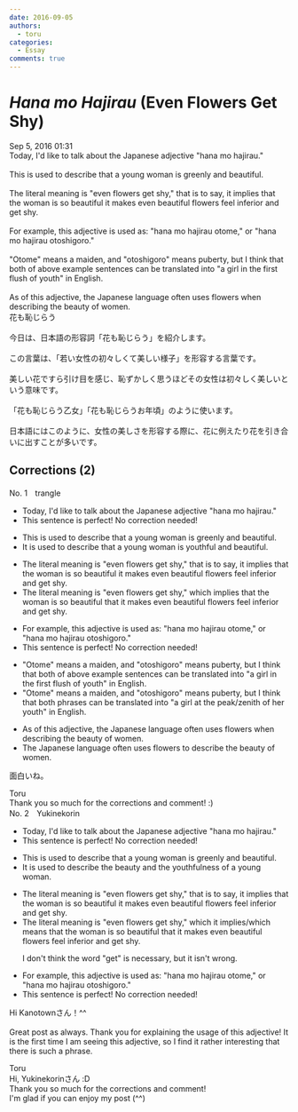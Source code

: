 ```yaml
---
date: 2016-09-05
authors:
  - toru
categories:
  - Essay
comments: true
---
```


# <strong><em>Hana mo Hajirau</strong></em> (Even Flowers Get Shy)
<div class="date">Sep 5, 2016 01:31</div>
<div id="post"><div id="body_show_ori">
Today, I'd like to talk about the Japanese adjective "hana mo hajirau."<br/><br/>This is used to describe that a young woman is greenly and beautiful.<br/><br/>The literal meaning is "even flowers get shy," that is to say, it implies that the woman is so beautiful it makes even beautiful flowers feel inferior and get shy.<br/><br/>For example, this adjective is used as: "hana mo hajirau otome," or "hana mo hajirau otoshigoro."<br/><br/>"Otome" means a maiden, and "otoshigoro" means puberty, but I think that both of above example sentences can be translated into "a girl in the first flush of youth" in English.<br/><br/>As of this adjective, the Japanese language often uses flowers when describing the beauty of women.
</div></div>

<!-- more -->

<div id="post_ja"><div id="body_show_mo">
花も恥じらう<br/><br/>今日は、日本語の形容詞「花も恥じらう」を紹介します。<br/><br/>この言葉は、「若い女性の初々しくて美しい様子」を形容する言葉です。<br/><br/>美しい花ですら引け目を感じ、恥ずかしく思うほどその女性は初々しく美しいという意味です。<br/><br/>「花も恥じらう乙女」「花も恥じらうお年頃」のように使います。<br/><br/>日本語にはこのように、女性の美しさを形容する際に、花に例えたり花を引き合いに出すことが多いです。
</div></div>

## Corrections (2)
<div id="block"><div class="first_name"> No. 1　<span class="just_name">trangle</span></div><div id="block2">
<ul class="correction_field">
<li class="incorrect">Today, I'd like to talk about the Japanese adjective "hana mo hajirau."</li>
<li class="corrected perfect">This sentence is perfect! No correction needed!</li>
</ul>
<ul class="correction_field">
<li class="incorrect">This is used to describe that a young woman is greenly and beautiful.</li>
<li class="corrected correct">
It is used to describe that a young woman is youthful and beautiful.
</li>
</ul>
<ul class="correction_field">
<li class="incorrect">The literal meaning is "even flowers get shy," that is to say, it implies that the woman is so beautiful it makes even beautiful flowers feel inferior and get shy.</li>
<li class="corrected correct">
The literal meaning is "even flowers get shy," which implies that the woman is so beautiful that it makes even beautiful flowers feel inferior and get shy.
</li>
</ul>
<ul class="correction_field">
<li class="incorrect">For example, this adjective is used as: "hana mo hajirau otome," or "hana mo hajirau otoshigoro."</li>
<li class="corrected perfect">This sentence is perfect! No correction needed!</li>
</ul>
<ul class="correction_field">
<li class="incorrect">"Otome" means a maiden, and "otoshigoro" means puberty, but I think that both of above example sentences can be translated into "a girl in the first flush of youth" in English.</li>
<li class="corrected correct">
"Otome" means a maiden, and "otoshigoro" means puberty, but I think that both phrases can be translated into "a girl at the peak/zenith of her youth" in English.
</li>
</ul>
<ul class="correction_field">
<li class="incorrect">As of this adjective, the Japanese language often uses flowers when describing the beauty of women.</li>
<li class="corrected correct">
The Japanese language often uses flowers to describe the beauty of women.
</li>
</ul>
<p class="comment_small">
 面白いね。
</p>

</div><div class="name"><span class="just_name">Toru</span><br>
Thank you so much for the corrections and comment! :)
</div>
</div>
<div id="block"><div class="first_name"> No. 2　<span class="just_name">Yukinekorin</span></div><div id="block2">
<ul class="correction_field">
<li class="incorrect">Today, I'd like to talk about the Japanese adjective "hana mo hajirau."</li>
<li class="corrected perfect">This sentence is perfect! No correction needed!</li>
</ul>
<ul class="correction_field">
<li class="incorrect">This is used to describe that a young woman is greenly and beautiful.</li>
<li class="corrected correct">
<span class="f_blue">It </span>is used to describe <span class="f_blue">the beauty and the youthfulness of </span>a young woman.
</li>
</ul>
<ul class="correction_field">
<li class="incorrect">The literal meaning is "even flowers get shy," that is to say, it implies that the woman is so beautiful it makes even beautiful flowers feel inferior and get shy.</li>
<li class="corrected correct">
The literal meaning is "even flowers get shy," <span class="f_blue">which </span>it implies<span class="f_blue">/which means</span> that the woman is so beautiful <span class="f_blue">that </span>it makes even beautiful flowers feel inferior and <span class="sline">get </span>shy.
<p class="correction_comment">I don't think the word "get" is necessary, but it isn't wrong.</p>
</li>
</ul>
<ul class="correction_field">
<li class="incorrect">For example, this adjective is used as: "hana mo hajirau otome," or "hana mo hajirau otoshigoro."</li>
<li class="corrected perfect">This sentence is perfect! No correction needed!</li>
</ul>
<p class="comment_small">
 Hi Kanotownさん！^^
 <br/>
 <br/>
 Great post as always. Thank you for explaining the usage of this adjective! It is the first time I am seeing this adjective, so I find it rather interesting that there is such a phrase.
</p>

</div><div class="name"><span class="just_name">Toru</span><br>
Hi, Yukinekorinさん :D<br/>Thank you so much for the corrections and comment!<br/>I'm glad if you can enjoy my post (^^)
</div>
</div>
